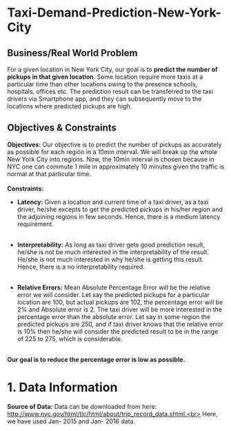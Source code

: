 # Taxi-Demand-Prediction-New-York-City

## Business/Real World Problem
For a given location in New York City, our goal is to <b>predict the number of pickups in that given location</b>. Some location require more taxis at a particular time than other locations owing to the presence schools, hospitals, offices etc. The prediction result can be transferred to the taxi drivers via Smartphone app, and they can subsequently move to the locations where predicted pickups are high.

## Objectives & Constraints
<b>Objectives:</b> Our objective is to predict the number of pickups as accurately as possible for each region in a 10min interval. We will break up the whole New York City into regions. Now, the 10min interval is chosen because in NYC one can commute 1 mile in approximately 10 minutes given the traffic is normal at that particular time.<br><br>
<b>Constraints:</b>
* <b>Latency:</b> Given a location and current time of a taxi driver, as a taxi driver, he/she excepts to get the predicted pickups in his/her region and the adjoining regions in few seconds. Hence, there is a medium latency requirement.<br><br>

* <b>Interpretability:</b> As long as taxi driver gets good prediction result, he/she is not be much interested in the interpretability of the result. He/she is not much interested in why he/she is getting this result. Hence, there is a no interpretability required.<br><br>

* <b>Relative Errors:</b> Mean Absolute Percentage Error will be the relative error we will consider. Let say the predicted pickups for a particular location are 100, but actual pickups are 102, the percentage error will be 2% and Absolute error is 2. The taxi driver will be more interested in the percentage error than the absolute error. Let say in some region the predicted pickups are 250, and if taxi driver knows that the relative error is 10% then he/she will consider the predicted result to be in the range of 225 to 275, which is considerable.<br><br>

<b>Our goal is to reduce the percentage error is low as possible.</b> 

# 1. Data Information
<b>Source of Data:</b> Data can be downloaded from here:<br>
http://www.nyc.gov/html/tlc/html/about/trip_record_data.shtml.<br> 
Here, we have used Jan- 2015 and Jan- 2016 data.

